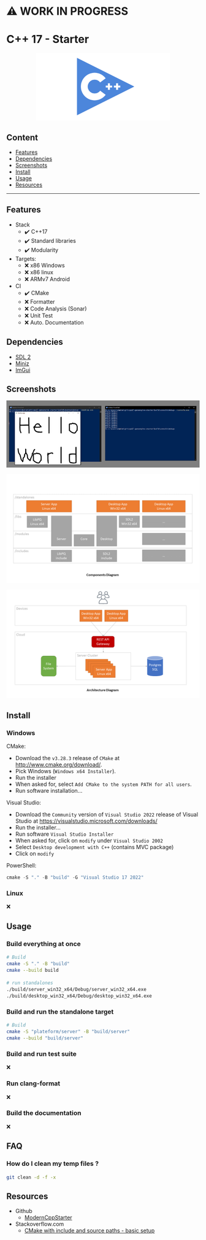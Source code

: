 :warning: WORK IN PROGRESS
==========================

# C++ 17 - Starter

<p align="center">
  <img src="./docs/README-thumb-cpp.png" height="175" width="auto" />
</p>

## Content

- [Features](#features)
- [Dependencies](#dependencies)
- [Screenshots](#screenshots)
- [Install](#install)
- [Usage](#usage)
- [Resources](#resources)

---------------------------------------

## Features

- Stack
  - :heavy_check_mark: C++17
  - :heavy_check_mark: Standard libraries
  - :heavy_check_mark: Modularity
- Targets:
  - :x: x86 Windows
  - :x: x86 linux
  - :x: ARMv7 Android
- CI
  - :heavy_check_mark: CMake
  - :x: Formatter
  - :x: Code Analysis (Sonar)
  - :x: Unit Test
  - :x: Auto. Documentation

## Dependencies

- [SDL 2](https://www.libsdl.org/)
- [Miniz](https://github.com/richgel999/miniz)
- [ImGui](https://github.com/ocornut/imgui)

## Screenshots

<p align="center">
  <img src="./docs/README-thumb-screenshot.png" height="175" width="auto" />
</p>

![alt text](./docs/README-diagrams-1.png)

![alt text](./docs/README-diagrams-2.png)

## Install

### Windows

CMake:
- Download the `v3.28.3` release of `CMake` at http://www.cmake.org/download/.
- Pick Windows (`Windows x64 Installer`).
- Run the installer
- When asked for, select `Add CMake to the system PATH for all users`.
- Run software installation...

Visual Studio:
- Download the `Community` version of `Visual Studio 2022` release of Visual Studio at https://visualstudio.microsoft.com/downloads/
- Run the installer...
- Run software `Visual Studio Installer`
- When asked for, click on `modify` under `Visual Studio 2002`
- Select `Desktop development with C++` (contains MVC package)
- Click on `modify`

PowerShell:
```powershell
cmake -S "." -B "build" -G "Visual Studio 17 2022"
```

### Linux

:x:

## Usage

### Build everything at once

```bash
# Build
cmake -S "." -B "build"
cmake --build build

# run standalones
./build/server_win32_x64/Debug/server_win32_x64.exe
./build/desktop_win32_x64/Debug/desktop_win32_x64.exe
```

### Build and run the standalone target

```bash
# Build
cmake -S "plateform/server" -B "build/server"
cmake --build "build/server"
```

### Build and run test suite

:x:

### Run clang-format

:x:

### Build the documentation

:x:

## FAQ

### How do I clean my temp files ?

```bash
git clean -d -f -x
```

## Resources

- Github
  - [ModernCppStarter](https://github.com/TheLartians/ModernCppStarter/tree/master)
- Stackoverflow.com
  - [CMake with include and source paths - basic setup](https://stackoverflow.com/questions/8304190/cmake-with-include-and-source-paths-basic-setup)
